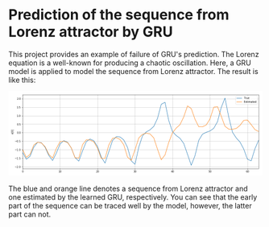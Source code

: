 
# Prediction of the sequence from Lorenz attractor by GRU

This project provides an example of failure of GRU's prediction.
The Lorenz equation is a well-known for producing a chaotic oscillation.
Here, a GRU model is applied to model the sequence from Lorenz attractor.
The result is like this:

<img src='./img/estimation.png'>

The blue and orange line denotes a sequence from Lorenz attractor and one estimated by the learned GRU, respectively.
You can see that the early part of the sequence can be traced well by the model, however, the latter part can not.

